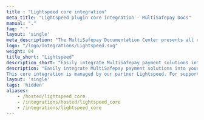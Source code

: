 ```yaml
---
title : "Lightspeed core integration"
meta_title: "Lightspeed plugin core integration - MultiSafepay Docs"
manual: "."
faq: "."
layout: 'single'
meta_description: "The MultiSafepay Documentation Center presents all relevant information about our Plugins and API. You can also find support pages for payment methods, tools and general questions as well as the contact details of our Support and Integration Teams."
logo: "/logo/Integrations/Lightspeed.svg"
weight: 04
title_short: "Lightspeed"
description_short: "Easily integrate MultiSafepay payment solutions into your Lightspeed webshop with the free core integration."
description: "Easily integrate MultiSafepay payment solutions into your Lightspeed webshop with the free core integration.
This core integration is managed by our partner Lightspeed. For support, email [Lightspeed](https://www.lightspeedhq.nl/support) directly."
layout: 'single'
tags: 'hidden'
aliases: 
    - /hosted/lightspeed_core
    - /integrations/hosted/lightspeed_core
    - /integrations/lightspeed_core
---
```

